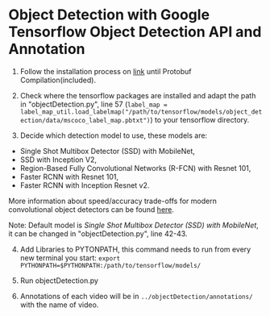 # Object Detection with Google Tensorflow Object Detection API and Annotation

1. Follow the installation process on [link](https://github.com/tensorflow/models/blob/master/object_detection/g3doc/installation.md) until Protobuf Compilation(included).

2. Check where the tensorflow packages are installed and adapt the path in "objectDetection.py", line 57 (`label_map = label_map_util.load_labelmap("/path/to/tensorflow/models/object_detection/data/mscoco_label_map.pbtxt")`) to your tensorflow directory.

3. Decide which detection model to use, these models are:
 * Single Shot Multibox Detector (SSD) with MobileNet,
 * SSD with Inception V2,
 * Region-Based Fully Convolutional Networks (R-FCN) with Resnet 101,
 * Faster RCNN with Resnet 101,
 * Faster RCNN with Inception Resnet v2.

More information about speed/accuracy trade-offs for modern convolutional object detectors can be found [here](https://arxiv.org/pdf/1611.10012v3.pdf).

Note: Default model is *Single Shot Multibox Detector (SSD) with MobileNet*, it can be changed in "objectDetection.py", line 42-43.

4. Add Libraries to PYTONPATH, this command needs to run from every new terminal you start:
`export PYTHONPATH=$PYTHONPATH:/path/to/tensorflow/models/`

5. Run objectDetection.py

6. Annotations of each video will be in `../objectDetection/annotations/` with the name of video.
